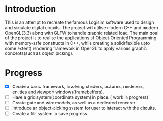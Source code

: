 # Introduction
This is an attempt to recreate the famous Logisim software used to design and simulate digital circuits. The project will utilise modern C++ and modern OpenGL(3.3) along with GLFW to handle graphic related load. The main goal of the project is to realise the applications of Object-Oriented Programming with memory-safe constructs in C++, while creating a solid(flexible upto some extent) rendering framework in OpenGL to apply various graphic concepts(such as object picking).

# Progress
- [x] Create a basic framework, involving shaders, textures, renderers, entities and viewport windows(framebuffers).
- [ ] Have a grid system(coordinate system) in place. ( work in progress)
- [ ] Create gate and wire models, as well as a dedicated renderer.
- [ ] Introduce an object-picking system for user to interact with the circuits.
- [ ] Create a file system to save progress.
